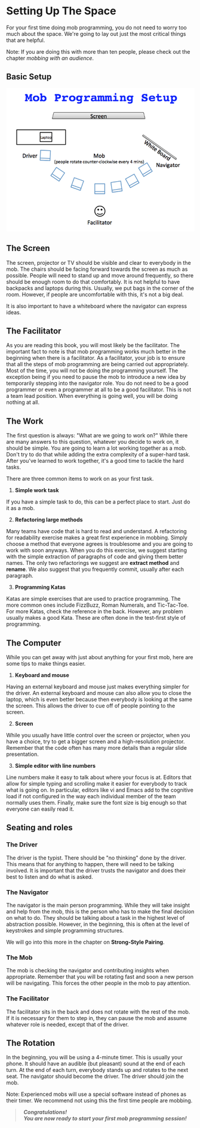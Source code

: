 Setting Up The Space
====================

For your first time doing mob programming, you do not need to worry too much
about the space. We're going to lay out just the most critical things that are
helpful.

Note: If you are doing this with more than ten people, please check out the
chapter *mobbing with an audience*.

Basic Setup
-----------

![Mob Programming Setup](images/MobProgrammingSetup.png)

The Screen
----------

The screen, projector or TV should be visible and clear to everybody in the mob.
The chairs should be facing forward towards the screen as much as possible.
People will need to stand up and move around frequently, so there should be
enough room to do that comfortably. It is not helpful to have backpacks and
laptops during this. Usually, we put bags in the corner of the room. However, if
people are uncomfortable with this, it's not a big deal.

It is also important to have a whiteboard where the navigator can express ideas.

The Facilitator
---------------

As you are reading this book, you will most likely be the facilitator. The
important fact to note is that mob programming works much better in the
beginning when there is a facilitator. As a facilitator, your job is to ensure
that all the steps of mob programming are being carried out appropriately. Most
of the time, you will not be doing the programming yourself. The exception being
if you need to pause the mob to introduce a new idea by temporarily stepping
into the navigator role. You do not need to be a good programmer or even a
programmer at all to be a good facilitator. This is not a team lead position.
When everything is going well, you will be doing nothing at all.

The Work
--------

The first question is always: "What are we going to work on?" While there are
many answers to this question, whatever you decide to work on, it should be
simple. You are going to learn a lot working together as a mob. Don't try to do
that while adding the extra complexity of a super-hard task. After you've
learned to work together, it's a good time to tackle the hard tasks.

There are three common items to work on as your first task.

1.  **Simple work task**

If you have a simple task to do, this can be a perfect place to start. Just do
it as a mob.

2.  **Refactoring large methods**

Many teams have code that is hard to read and understand. A refactoring for
readability exercise makes a great first experience in mobbing. Simply choose a
method that everyone agrees is troublesome and you are going to work with soon
anyways. When you do this exercise, we suggest starting with the simple
extraction of paragraphs of code and giving them better names. The only two
refactorings we suggest are **extract method** and **rename**. We also suggest that
you frequently commit, usually after each paragraph.

3.  **Programming Katas**

Katas are simple exercises that are used to practice programming. The more
common ones include FizzBuzz, Roman Numerals, and Tic-Tac-Toe. For more Katas,
check the reference in the back. However, any problem usually makes a good Kata.
These are often done in the test-first style of programming.

The Computer
------------

While you can get away with just about anything for your first mob, here are
some tips to make things easier.

1.  **Keyboard and mouse**

Having an external keyboard and mouse just makes everything simpler for the
driver. An external keyboard and mouse can also allow you to close the laptop,
which is even better because then everybody is looking at the same the screen.
This allows the driver to cue off of people pointing to the screen.

2.  **Screen**

While you usually have little control over the screen or projector, when you
have a choice, try to get a bigger screen and a high-resolution projector.
Remember that the code often has many more details than a regular slide
presentation.

3.  **Simple editor with line numbers**

Line numbers make it easy to talk about where your focus is at. Editors that
allow for simple typing and scrolling make it easier for everybody to track what
is going on. In particular, editors like vi and Emacs add to the cognitive load
if not configured in the way each individual member of the team normally uses
them. Finally, make sure the font size is big enough so that everyone can easily
read it.

Seating and roles
-----------------

### The Driver

The driver is the typist. There should be "no thinking" done by the driver. This
means that for anything to happen, there will need to be talking involved. It is
important that the driver trusts the navigator and does their best to listen and
do what is asked.

### The Navigator

The navigator is the main person programming. While they will take insight and
help from the mob, this is the person who has to make the final decision on what
to do. They should be talking about a task in the highest level of abstraction
possible. However, in the beginning, this is often at the level of keystrokes
and simple programming structures.

We will go into this more in the chapter on **Strong-Style Pairing**.

### The Mob

The mob is checking the navigator and contributing insights when appropriate.
Remember that you will be rotating fast and soon a new person will be
navigating. This forces the other people in the mob to pay attention.

### The Facilitator

The facilitator sits in the back and does not rotate with the rest of the mob.
If it is necessary for them to step in, they can pause the mob and assume
whatever role is needed, except that of the driver.

The Rotation
------------

In the beginning, you will be using a 4-minute timer. This is usually your
phone. It should have an audible (but pleasant) sound at the end of each turn.
At the end of each turn, everybody stands up and rotates to the next seat. The
navigator should become the driver. The driver should join the mob.

Note: Experienced mobs will use a special software instead of phones as their
timer. We recommend not using this the first time people are mobbing.

> **&nbsp; *Congratulations!  
> &nbsp; You are now ready to start your first mob programming session!* &nbsp;**  
